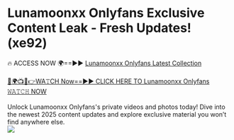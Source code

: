 # Lunamoonxx Onlyfans Exclusive Content Leak - Fresh Updates! (xe92)

🔥 ACCESS NOW 🌍==►► <a href="https://tinyurl.com/kvy9nzfs" rel="nofollow">Lunamoonxx Onlyfans Latest Collection</a>
<br><br>
[🔴🌍📺📱👉WA𝚃CH Now==►► CLICK HERE TO Lunamoonxx Onlyfans 𝚆𝙰𝚃𝙲𝙷 NOW](https://tinyurl.com/kvy9nzfs)
<br><br>
Unlock Lunamoonxx Onlyfans's private videos and photos today! Dive into the newest 2025 content updates and explore exclusive material you won’t find anywhere else.
<br>
<a href="https://tinyurl.com/kvy9nzfs" rel="nofollow" data-target="animated-image.originalLink"><img src="https://camo.githubusercontent.com/8a4f000d20f83aca3bf7ec5f350d767afa0574a8a352519fd8cfa583a6f93a33/68747470733a2f2f692e696d6775722e636f6d2f644a486b345a712e676966" data-canonical-src="https://i.imgur.com/dJHk4Zq.gif" style="max-width: 100%; display: inline-block;" data-target="animated-image.originalImage"></a>
<br>

